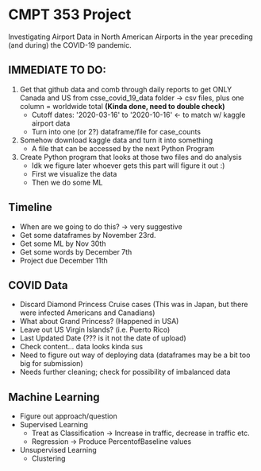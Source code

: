 # CMPT 353 Project

Investigating Airport Data in North American Airports in the year preceding (and during) the COVID-19 pandemic.

## IMMEDIATE TO DO:
1. Get that github data and comb through daily reports to get ONLY Canada and US from csse_covid_19_data folder → csv files, plus one column = worldwide total **(Kinda done, need to double check)**
    - Cutoff dates: '2020-03-16' to '2020-10-16' ← to match w/ kaggle airport data
    - Turn into one (or 2?) dataframe/file for case_counts
2. Somehow download kaggle data and turn it into something
    - A file that can be accessed by the next Python Program
3. Create Python program that looks at those two files and do analysis
    - Idk we figure later whoever gets this part will figure it out :)
    - First we visualize the data 
    - Then we do some ML 

## Timeline
- When are we going to do this? → very suggestive
- Get some dataframes by November 23rd.
- Get some ML by Nov 30th
- Get some words by December 7th 
- Project due December 11th

## COVID Data
- Discard Diamond Princess Cruise cases (This was in Japan, but there were infected Americans and Canadians)
- What about Grand Princess? (Happened in USA)
- Leave out US Virgin Islands? (i.e. Puerto Rico)
- Last Updated Date (??? is it not the date of upload)
- Check content... data looks kinda sus
- Need to figure out way of deploying data (dataframes may be a bit too big for submission)
- Needs further cleaning; check for possibility of imbalanced data

## Machine Learning
- Figure out approach/question
- Supervised Learning
    - Treat as Classification -> Increase in traffic, decrease in traffic etc.
    - Regression -> Produce PercentofBaseline values
- Unsupervised Learning
    - Clustering